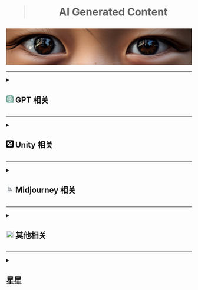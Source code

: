 <div align="center">
    <h1><blockquote>AI Generated Content</blockquote></h1>
</div>
<a href="#↑" title="悬停以展示更多内容，如果有的话"><img src="./Png/eyes.png"></a>

***
<details>
  <summary title="大的要来了"><h2><a href="#7"><img src="./Png/ChatGPT.svg" style="width: 20px; height: 20px;" ></a> GPT 相关 </h2></summary>
  <ul>
    <li><a href="https://status.openai.com" title="如题">Openai 状态查询</a></li>
    <li><a href="https://github.com/f/awesome-chatgpt-prompts" title="chatgpt英文提示">Awesome ChatGPT Prompts</a></li>
    <li><a href="https://github.com/PlexPt/awesome-chatgpt-prompts-zh" title="chatgpt中文提示">ChatGPT 中文指南</a> / <a href="https://chatguide.plexpt.com" title="与左相同但没有同步更新">ChatGPT 在线指南</a></li>    
    <li><a href="https://github.com/features/preview/copilot-x" title="比Copilot更强">Copilot-x 申请</a></li>
    <li><a href="https://openai.com/blog/chatgpt-plugins" title="拓展时刻">Chatgpt-plugins 申请</a></li>
    <li><a href="https://www.bing.com/new" title="先上梯，再清理cookie，随后登录，最后使用Edge浏览器并更新到右上角有个B字母的版本">新必应 申请</a></li>
    <li><a href="https://arxiv.org/pdf/2303.12712.pdf" title="GTP4早期实验报告">Sparks of Artificial General Intelligence: Early experiments with GPT-4</a></li>
    <li><a href="https://gpt3demo.com/" title="如题">ChatGPT相关应用资讯</a></li>
    <li><a href="https://www.promptingguide.ai/zh" title="chatgpt提示工程指南">promptingguide</a></li>
      <br>
    <li><details>
      <summary><b>Chatgpt 插件</b></summary>
      <ul>
        <li><a href="https://chrome.google.com/webstore/detail/aiprm-premium-for-chatgpt/igobiphjicbjloclbknnekkckpbknbeb" title="开始收费，差评如潮，呸">AIPRM Premium for ChatGPT</a></li>
        <li><a href="https://chrome.google.com/webstore/detail/chatgpt-for-google/jgjaeacdkonaoafenlfkkkmbaopkbilf">ChatGPT for Google</a></li>
        <li><a href="https://chrome.google.com/webstore/detail/chatgptbox/eobbhoofkanlmddnplfhnmkfbnlhpbbo">ChatGPTBox</a></li>
        <li><a href="https://chrome.google.com/webstore/detail/hustle-ai-supercharged-fr/ccgjjclgjdmciiofkfmbgbmkdocamjdo">Hustle AI - Supercharged & Free ChatGPT</a></li>
        <li><a href="https://chrome.google.com/webstore/detail/superpower-chatgpt/amhmeenmapldpjdedekalnfifgnpfnkc">Superpower ChatGPT</a></li>
        <li><a href="https://chrome.google.com/webstore/detail/webchatgpt-chatgpt-with-i/lpfemeioodjbpieminkklglpmhlngfcn">WebChatGPT：可访问互联网的 ChatGPT</a></li>
        <li><a href="https://chrome.google.com/webstore/detail/chatonai-unlock-the-power/feeonheemodpkdckaljcjogdncpiiban">chatgpt中文 - Chatonai</a></li>
        <li><a href="https://github.com/bigemon/ChatGPT-ToolBox">ChatGPT-ToolBox</a></li>
        <li><a href="https://chrome.google.com/webstore/detail/lunabot-chatgpt-on-any-we/jkeolmadidncndcbnajhaojepbolajag" title="在任何网页上都可以使用的ChatGPT">LunaBot</a></li>
        <li><a href="https://chrome.google.com/webstore/detail/voice-control-for-chatgpt/eollffkcakegifhacjnlnegohfdlidhn" title="用说话代替打字">voice-control-for-chatgpt</a></li>
      </ul>
    </details></li>
    <li><details>
      <summary><b>Chatgpt 项目</b></summary>
      <ul>
          <li><a href="https://github.com/Chanzhaoyu/chatgpt-web" title="包含前后端的web项目">chatgpt-web</a></li>
          <li><a href="https://github.com/ddiu8081/chatgpt-demo">chatgpt-demo</a></li>
          <li><a href="https://github.com/GaiZhenbiao/ChuanhuChatGPT">ChuanhuChatGPT</a></li>          
          <li><a href="https://github.com/BlinkDL/ChatRWKV">ChatRWKV</a></li>
          <li><a href="https://github.com/microsoft/visual-chatgpt">visual-chatgpt</a></li>
          <li><a href="https://github.com/RockChinQ/QChatGPT" title="用于QQ">QChatGPT</a></li>
          <li><a href="https://github.com/binary-husky/chatgpt_academic" title="科研工作专用ChatGPT拓展">chatgpt_academic</a></li>
          <li><a href="https://github.com/Yidadaa/ChatGPT-Next-Web" title="支持一键部署的web项目">ChatGPT-Next-Webc</a></li>                  
      </ul>
    </details></li>
  </ul>
</details>

***

<details>
  <summary><h2><a href="#3"><img src="./Png/Unity.png" style="width: 20px; height: 20px;"></a> Unity 相关 </h2></summary>
  <ul>
    <li><a href="https://github.com/keijiro/AICommand" title="2022.2版本以上内置gpt测试">AICommand</a></li>
    <li><a href="https://github.com/hexthedev/OpenAi-Api-Unity" title="一个简单的API测试">OpenAi Api Unity</a></li>
    <li><a href="https://create.unity.com/ai-beta" title="Unity官方AI申请beta">UNITY AI BETA PROGRAM</a></li>    
  </ul>
</details>

***

<details>
  <summary><h2><a href="#4"><img src="./Png/Midjourney.png" style="width: 20px; height: 20px;"></a> Midjourney 相关 </h2></summary>
  <ul>
    <li><a href="https://docs.qq.com/sheet/DS05hV2FyUHJablR5?tab=BB08J2&_t=1678974130492&u=5b7f15183b364c7a923e94cbb2add654">Midjourney 关键词整理</a></li>
    <li><a href="https://docs.google.com/spreadsheets/d/1MsX0NYYqhv4ZhZ7-50cXH1gvYE2FKLixLBvAkI40ha0/edit#gid=520663883">Midjourney Reference Sheets</a></li>
    <li><a href="https://prompt.noonshot.com/">MidJourney Prompt Helper</a></li>
    <li><a href="https://github.com/willwulfken/MidJourney-Styles-and-Keywords-Reference">MidJourney Styles and Keywords Reference</a></li>
  </ul>
</details>

***

<details>
  <summary title="也可能不相关"><h2><a href="#1" title="如果看不清，那就对了"><img src="https://avatars.githubusercontent.com/u/27767666?v=4" style="width: 20px; height: 20px;"></a> 其他相关 </h2></summary>
  <ul>
    <li><a href="https://clipdrop.co/stable-diffusion-reimagine">Stable diffusion reimagine 在线测试</a> / <a href="https://clipdrop.co/">ClipDrop 主页</a></li>
    <li><a href="https://firefly.adobe.com/">Adobe Firefly 申请</a></li>
    <li><a href="https://www.upscale.media/zh/upload/">使用 AI 升级和增强您的图像</a></li>
    <li><a href="https://bing.com/create/">Bing画图</a></li>   
    <li><a href="https://yige.baidu.com/creation">文心一格</a></li>
    <li><a href="https://www.cursor.so/" title="首个 GPT4 代码编辑器">Cursor</a></li>
    <li><a href="https://www.notion.so/">Notion</a></li>
    <li><a href="https://app.pandagpt.io/chat" title="国产基于 GPT 的阅读器">pandagpt</a></li>
    <li><a href="https://research.runwayml.com/gen2" title="文字转视频">Gen-2</a></li>
    <li><a href="https://app.gptzero.me/app/welcome" title="检查是否为 AI 写作">GPTZero</a></li>
    <li>
        <blockquote>
            <details>
                <summary title="大多数包含免费额度">服务器/部署/数据库等相关平台</summary>
                <ul>
                    <li><a href="https://dashboard.4everland.org/login">4everland</a></li>
                    <li><a href="https://railway.app/">railway</a></li>
                    <li><a href="https://vercel.com/">vercel</a></li>
                    <li><a href="https://www.netlify.com/">netlify</a></li>
                    <li><a href="https://render.com/">render</a></li>
                    <li><a href="https://fleek.co/">fleek</a></li>
                    <li><a href="https://www.cloudflare.com/">cloudflare</a></li>
                    <li><a href="https://colab.research.google.com/">colab</a></li>
                    <li><a href="https://huggingface.co/">huggingface</a></li>
                </ul>
            </details>
        </blockquote>
    </li>
  </ul>
</details>

***

<details>
  <summary><h2> 星星 </h2></summary>
  <ul>
    
[![Star History Chart](https://api.star-history.com/svg?repos=Masaicker/Masaicker&type=Date)](https://star-history.com/#Masaicker/Masaicker&Date)
    
  </ul>
</details>

